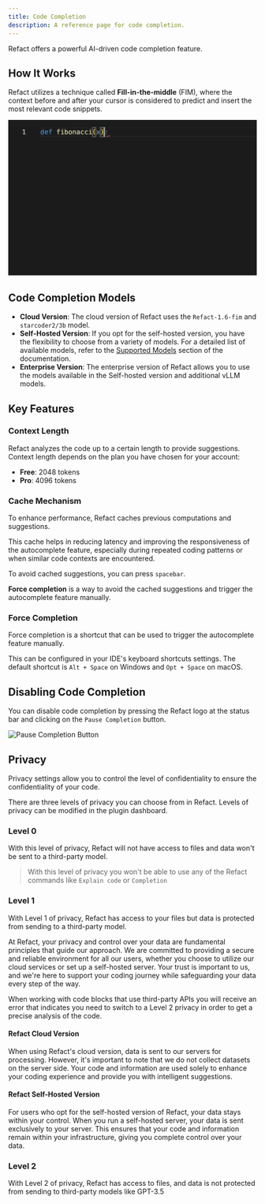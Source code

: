 ```yaml
---
title: Code Completion
description: A reference page for code completion.
---
```


Refact offers a powerful AI-driven code completion feature. 

## How It Works

Refact utilizes a technique called **Fill-in-the-middle** (FIM), where the context before and after your cursor is considered to predict and insert the most relevant code snippets.

![Create a completion gif](../../../assets/completion.gif)

## Code Completion Models

- **Cloud Version**: The cloud version of Refact uses the `Refact-1.6-fim` and `starcoder2/3b` model.
- **Self-Hosted Version**: If you opt for the self-hosted version, you have the flexibility to choose from a variety of models. For a detailed list of available models, refer to the [Supported Models](https://docs.refact.ai/supported-models/) section of the documentation.
- **Enterprise Version**: The enterprise version of Refact allows you to use the models available in the Self-hosted version and additional vLLM models.

## Key Features

### **Context Length**
Refact analyzes the code up to a certain length to provide suggestions.
Context length depends on the plan you have chosen for your account:
- **Free**: 2048 tokens 
- **Pro**: 4096 tokens

### **Cache Mechanism** 
To enhance performance, Refact caches previous computations and suggestions.
 
This cache helps in reducing latency and improving the responsiveness of the autocomplete feature, especially during repeated coding patterns or when similar code contexts are encountered. 

To avoid cached suggestions, you can press `spacebar`.

**Force completion** is a way to avoid the cached suggestions and trigger the autocomplete feature manually.

### **Force Completion** 
Force completion is a shortcut that can be used to trigger the autocomplete feature manually.

This can be configured in your IDE's keyboard shortcuts settings. The default shortcut is `Alt + Space` on Windows and `Opt + Space` on macOS.


## Disabling Code Completion

You can disable code completion by pressing the Refact logo at the status bar and clicking on the `Pause Completion` button.

![Pause Completion Button](../../../assets/pause_completion.png)

## Privacy

Privacy settings allow you to control the level of confidentiality to ensure the confidentiality of your code. 

There are three levels of privacy you can choose from in Refact.
Levels of privacy can be modified in the plugin dashboard. 
### Level 0
With this level of privacy, Refact will not have access to files and data won't be sent to a third-party model.

> With this level of privacy you won't be able to use any of the Refact commands like `Explain code` or `Completion`

### Level 1
With Level 1 of privacy, Refact has access to your files but data is protected from sending to a third-party model.

At Refact, your privacy and control over your data are fundamental principles that guide our approach. We are committed to providing a secure and reliable environment for all our users, whether you choose to utilize our cloud services or set up a self-hosted server. Your trust is important to us, and we're here to support your coding journey while safeguarding your data every step of the way.

When working with code blocks that use third-party APIs you will receive an error that indicates you need to switch to a Level 2 privacy in order to get a precise analysis of the code.

#### Refact Cloud Version
When using Refact's cloud version, data is sent to our servers for processing. However, it's important to note that we do not collect datasets on the server side. Your code and information are used solely to enhance your coding experience and provide you with intelligent suggestions.

#### Refact Self-Hosted Version
For users who opt for the self-hosted version of Refact, your data stays within your control. When you run a self-hosted server, your data is sent exclusively to your server. This ensures that your code and information remain within your infrastructure, giving you complete control over your data.

### Level 2
With Level 2 of privacy, Refact has access to files, and data is not protected from sending to third-party models like GPT-3.5
